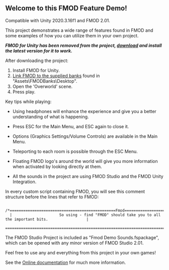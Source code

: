 Welcome to this FMOD Feature Demo!
----------------------------------

Compatible with Unity 2020.3.16f1 and FMOD 2.01.

This project demonstrates a wide range of features found in FMOD and some examples of how you can utilize them in your own project.

***FMOD for Unity has been removed from the project, [download](https://fmod.com/download) and install the latest version for it to work.***

After downloading the project:

1. Install FMOD for Unity.
2. [Link FMOD to the supplied banks](https://fmod.com/resources/documentation-unity?version=2.01&page=user-guide.html#using-a-single-platform-build) found in "Assets\FMODBanks\Desktop".
3. Open the 'Overworld' scene.
4. Press play.

Key tips while playing:

- Using headphones will enhance the experience and give you a better understanding of what is happening.

- Press ESC for the Main Menu, and ESC again to close it.

- Options (Graphics Settings/Volume Controls) are available in the Main Menu.

- Teleporting to each room is possible through the ESC Menu.

- Floating FMOD logo's around the world will give you more information when activated by looking directly at them.

- All the sounds in the project are using FMOD Studio and the FMOD Unity Integration.

In every custom script containing FMOD, you will see this comment structure before the lines that refer to FMOD:

```
  /*===============================================Fmod====================================================
  |                     So using - find "FMOD" should take you to all the important bits.                 |
  =======================================================================================================*/
```

The FMOD Studio Project is included as "Fmod Demo Sounds.fspackage", which can be opened with any minor version of FMOD Studio 2.01.

Feel free to use any and everything from this project in your own games!

See the [Online documentation](https://fmod.com/resources/documentation-unity?version=2.01&page=welcome.html) for much more information.